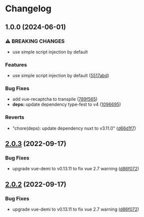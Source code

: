 # Changelog

## 1.0.0 (2024-06-01)


### ⚠ BREAKING CHANGES

* use simple script injection by default

### Features

* use simple script injection by default ([5517abd](https://github.com/DanSnow/vue-recaptcha/commit/5517abddc9f071139aaaf43d0ca47ff50e783fb3))


### Bug Fixes

* add vue-recaptcha to transpile ([789f565](https://github.com/DanSnow/vue-recaptcha/commit/789f565501a9a4d090caf4f50c45e6222062dfb9))
* **deps:** update dependency type-fest to v4 ([1096695](https://github.com/DanSnow/vue-recaptcha/commit/1096695bf87ea171f80547a3e529fafd0e616476))


### Reverts

* "chore(deps): update dependency nuxt to v3.11.0" ([d66d1f7](https://github.com/DanSnow/vue-recaptcha/commit/d66d1f77b229c80c3d0dcde7fd3930428df7d1f8))

## [2.0.3](https://github.com/DanSnow/vue-recaptcha/compare/v2.0.2...v2.0.3) (2022-09-17)


### Bug Fixes

* upgrade vue-demi to v0.13.11 to fix vue 2.7 warning ([d86f072](https://github.com/DanSnow/vue-recaptcha/commit/d86f072e1bb620f23e03aeaf1732b80074fdc7ed))

## [2.0.2](https://github.com/DanSnow/vue-recaptcha/compare/v2.0.1...v2.0.2) (2022-09-17)


### Bug Fixes

* upgrade vue-demi to v0.13.11 to fix vue 2.7 warning ([d86f072](https://github.com/DanSnow/vue-recaptcha/commit/d86f072e1bb620f23e03aeaf1732b80074fdc7ed))
